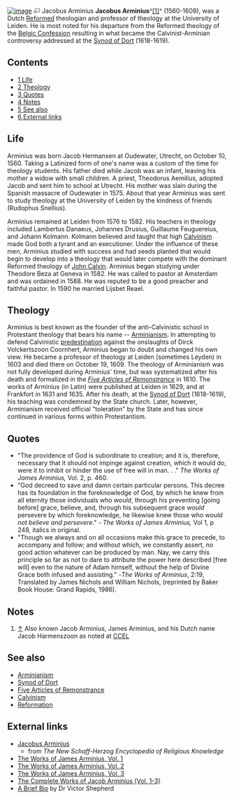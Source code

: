 [![image](images/a/af/Arminius.jpg)](http://www.theopedia.com/File:Arminius.jpg)
[![image](data:image/png;base64,iVBORw0KGgoAAAANSUhEUgAAAA8AAAALCAAAAACFLIiAAAAAAnRSTlMA/1uRIrUAAABPSURBVAjXY/j///+5vXDwjAHIr26ZAgXZe8H8a/+hoIcw/9nevdVL9+79DuPvzQYZFPUezu8BMZLXgkExnD8HAu6hqv//n+HZVjD4DuUDAKlChD3fj6aPAAAAAElFTkSuQmCC)](http://www.theopedia.com/File:Arminius.jpg "Enlarge")
Jacobus Arminius
**Jacobus Arminius**^[[1]](#note-0)^ (1560-1609), was a Dutch
[Reformed](Reformed_churches "Reformed churches") theologian and
professor of theology at the University of Leiden. He is most noted
for his departure from the Reformed theology of the
[Belgic Confession](Belgic_Confession "Belgic Confession")
resulting in what became the Calvinist-Arminian controversy
addressed at the [Synod of Dort](Synod_of_Dort "Synod of Dort")
(1618-1619).

## Contents

-   [1 Life](#Life)
-   [2 Theology](#Theology)
-   [3 Quotes](#Quotes)
-   [4 Notes](#Notes)
-   [5 See also](#See_also)
-   [6 External links](#External_links)

## Life

Arminius was born Jacob Hermansen at Oudewater, Utrecht, on October
10, 1560. Taking a Latinized form of one's name was a custom of the
time for theology students. His father died while Jacob was an
infant, leaving his mother a widow with small children. A priest,
Theodorus Aemilius, adopted Jacob and sent him to school at
Utrecht. His mother was slain during the Spanish massacre of
Oudewater in 1575. About that year Arminius was sent to study
theology at the University of Leiden by the kindness of friends
(Rudophus Snellius).

Arminius remained at Leiden from 1576 to 1582. His teachers in
theology included Lambertus Danaeus, Johannes Drusius, Guillaume
Feuguereius, and Johann Kolmann. Kolmann believed and taught that
high [Calvinism](Calvinism "Calvinism") made God both a tyrant and
an executioner. Under the influence of these men, Arminius studied
with success and had seeds planted that would begin to develop into
a theology that would later compete with the dominant Reformed
theology of [John Calvin](John_Calvin "John Calvin"). Arminius
began studying under Theodore Beza at Geneva in 1582. He was called
to pastor at Amsterdam and was ordained in 1588. He was reputed to
be a good preacher and faithful pastor. In 1590 he married Lijsbet
Reael.

## Theology

Arminius is best known as the founder of the anti-Calvinistic
school in Protestant theology that bears his name --
[Arminianism](Arminianism "Arminianism"). In attempting to defend
Calvinistic [predestination](Predestination "Predestination")
against the onslaughts of Dirck Volckertszoon Coornhert, Arminius
began to doubt and changed his own view. He became a professor of
theology at Leiden (sometimes Leyden) in 1603 and died there on
October 19, 1609. The theology of Arminianism was not fully
developed during Arminius' time, but was systematized after his
death and formalized in the
*[Five Articles of Remonstrance](Five_Articles_of_Remonstrance "Five Articles of Remonstrance")*
in 1610. The works of Arminius (in Latin) were published at Leiden
in 1629, and at Frankfort in 1631 and 1635. After his death, at the
[Synod of Dort](Synod_of_Dort "Synod of Dort") (1618-1619), his
teaching was condemned by the State church. Later, however,
Arminianism received official "toleration" by the State and has
since continued in various forms within Protestantism.

## Quotes

-   "The providence of God is subordinate to creation; and it is,
    therefore, necessary that it should not impinge against creation,
    which it would do, were it to inhibit or hinder the use of free
    will in man. . ." *The Works of James Arminius,* Vol. 2, p. 460.
-   "God decreed to save and damn certain particular persons. This
    decree has its foundation in the foreknowledge of God, by which he
    knew from all eternity those individuals who *would*, through his
    preventing [going before] grace, believe, and, through his
    subsequent grace *would* persevere by which foreknowledge, he
    likewise knew those who *would not believe and persevere*." -
    *The Works of James Arminius,* Vol 1, p 248, italics in original.
-   "Though we always and on all occasions make this grace to
    precede, to accompany and follow; and without which, we constantly
    assert, no good action whatever can be produced by man. Nay, we
    carry this principle so far as not to dare to attribute the power
    here described [free will] even to the nature of Adam himself,
    without the help of Divine Grace both infused and assisting."
    -*The Works of Arminius*, 2:19, Translated by James Nichols and
    William Nichols, (reprinted by Baker Book House: Grand Rapids,
    1986).

## Notes

1.  [↑](#ref-0) Also known Jacob Arminius, James Arminius, and his
    Dutch name Jacob Harmenszoon as noted at
    [CCEL](http://www.ccel.org/a/arminius/)

## See also

-   [Arminianism](Arminianism "Arminianism")
-   [Synod of Dort](Synod_of_Dort "Synod of Dort")
-   [Five Articles of Remonstrance](Five_Articles_of_Remonstrance "Five Articles of Remonstrance")
-   [Calvinism](Calvinism "Calvinism")
-   [Reformation](Reformation "Reformation")

## External links

-   [Jacobus Arminius](http://www.ccel.org/php/disp.php3?authorID=schaff&bookID=encyc01&page=296)
    - from *The New Schaff-Herzog Encyclopedia of Religious Knowledge*
-   [The Works of James Arminius, Vol. 1](http://www.ccel.org/ccel/arminius/works1.all.html)
-   [The Works of James Arminius, Vol. 2](http://www.ccel.org/ccel/arminius/works2.all.html)
-   [The Works of James Arminius, Vol. 3](http://www.ccel.org/ccel/arminius/works3.all.html)
-   [The Complete Works of Jacob Arminius (Vol. 1-3)](http://wesley.nnu.edu/arminianism/arminius/index.htm)
-   [A Brief Bio](http://www.victorshepherd.on.ca/Other%20Writings/jacobus_arminius.htm)
    by Dr Victor Shepherd



